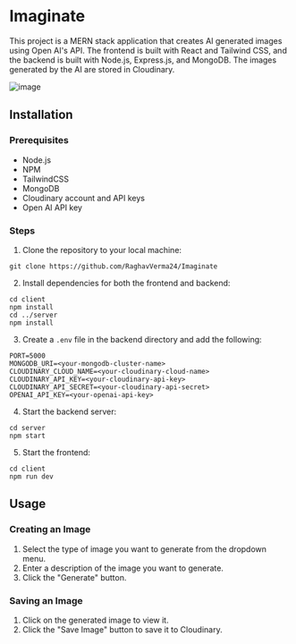 <br/>
<p>

  <h1>Imaginate</h1>

  <p>
   This project is a MERN stack application that creates AI generated images using Open AI's API. The frontend is built with React and Tailwind CSS, and the backend is built with Node.js, Express.js, and MongoDB. The images generated by the AI are stored in Cloudinary.
   
  </p>
</p>

![image](https://user-images.githubusercontent.com/59304737/226142522-780f8656-2cd3-4ec8-9deb-6205e79a5368.png)

## Installation

### Prerequisites
- Node.js
- NPM
- TailwindCSS
- MongoDB
- Cloudinary account and API keys
- Open AI API key

### Steps
1. Clone the repository to your local machine:
```
git clone https://github.com/RaghavVerma24/Imaginate
```

2. Install dependencies for both the frontend and backend:
```
cd client
npm install
cd ../server
npm install
```

3. Create a `.env` file in the backend directory and add the following:
```
PORT=5000
MONGODB_URI=<your-mongodb-cluster-name>
CLOUDINARY_CLOUD_NAME=<your-cloudinary-cloud-name>
CLOUDINARY_API_KEY=<your-cloudinary-api-key>
CLOUDINARY_API_SECRET=<your-cloudinary-api-secret>
OPENAI_API_KEY=<your-openai-api-key>
```

4. Start the backend server:
```
cd server
npm start
```

5. Start the frontend:
```
cd client
npm run dev
```

## Usage

### Creating an Image
1. Select the type of image you want to generate from the dropdown menu.
2. Enter a description of the image you want to generate.
3. Click the "Generate" button.

### Saving an Image
1. Click on the generated image to view it.
2. Click the "Save Image" button to save it to Cloudinary.
